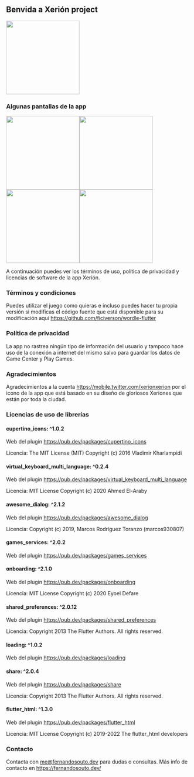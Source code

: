 ## Benvida a Xerión project

<img src="https://user-images.githubusercontent.com/12527053/150801054-51d2b84b-f24a-4cf8-8663-62bd6f20e3a7.png" width="200" />

### Algunas pantallas de la app

<img src="https://user-images.githubusercontent.com/12527053/150809960-cc7e60fb-d69c-4260-b034-b193711bdc55.png" width="200" /><img src="https://user-images.githubusercontent.com/12527053/150808412-6195f4b9-294e-46c1-9ed6-650461b9ef52.png" width="200" /><img src="https://user-images.githubusercontent.com/12527053/150807951-335dbffc-260f-4591-8d2e-4aabbc36bbfc.png" width="200" /><img src="https://user-images.githubusercontent.com/12527053/150808530-cd1f338c-7744-4a06-bdbf-a93f1a2071aa.png" width="200" />

A continuación puedes ver los términos de uso, política de privacidad y licencias de software de la app Xerión.

### Términos y condiciones 

Puedes utilizar el juego como quieras e incluso puedes hacer tu propia versión si modificas el código fuente que está disponible para su modificación aquí https://github.com/ficiverson/wordle-flutter

### Política de privacidad

La app no rastrea ningún tipo de información del usuario y tampoco hace uso de la conexión a internet del mismo salvo para guardar los datos de Game Center y Play Games.

### Agradecimientos 

Agradecimientos a la cuenta https://mobile.twitter.com/xerionxerion por el icono de la app que está basado en su diseño de gloriosos Xeriones que están por toda la ciudad.

### Licencias de uso de librerías

#### cupertino_icons: ^1.0.2

Web del plugin https://pub.dev/packages/cupertino_icons

Licencia: The MIT License (MIT) Copyright (c) 2016 Vladimir Kharlampidi

#### virtual_keyboard_multi_language: ^0.2.4

Web del plugin https://pub.dev/packages/virtual_keyboard_multi_language

Licencia: MIT License Copyright (c) 2020 Ahmed El-Araby

#### awesome_dialog: ^2.1.2

Web del plugin https://pub.dev/packages/awesome_dialog

Licencia: Copyright (c) 2019, Marcos Rodríguez Toranzo (marcos930807)

#### games_services: ^2.0.2

Web del plugin https://pub.dev/packages/games_services


#### onboarding: ^2.1.0

Web del plugin https://pub.dev/packages/onboarding

Licencia: MIT License Copyright (c) 2020 Eyoel Defare

#### shared_preferences: ^2.0.12

Web del plugin https://pub.dev/packages/shared_preferences

Licencia: Copyright 2013 The Flutter Authors. All rights reserved.

#### loading: ^1.0.2

Web del plugin https://pub.dev/packages/loading

#### share: ^2.0.4

Web del plugin https://pub.dev/packages/share

Licencia: Copyright 2013 The Flutter Authors. All rights reserved.

#### flutter_html: ^1.3.0

Web del plugin https://pub.dev/packages/flutter_html

Licencia: MIT License Copyright (c) 2019-2022 The flutter_html developers

### Contacto

Contacta con me@fernandosouto.dev para dudas o consultas. Más info de contacto en https://fernandosouto.dev/
